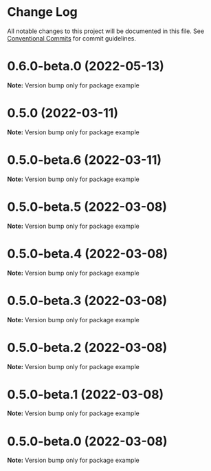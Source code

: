 # Change Log

All notable changes to this project will be documented in this file.
See [Conventional Commits](https://conventionalcommits.org) for commit guidelines.

# 0.6.0-beta.0 (2022-05-13)

**Note:** Version bump only for package example

# 0.5.0 (2022-03-11)

**Note:** Version bump only for package example

# 0.5.0-beta.6 (2022-03-11)

**Note:** Version bump only for package example

# 0.5.0-beta.5 (2022-03-08)

**Note:** Version bump only for package example

# 0.5.0-beta.4 (2022-03-08)

**Note:** Version bump only for package example

# 0.5.0-beta.3 (2022-03-08)

**Note:** Version bump only for package example

# 0.5.0-beta.2 (2022-03-08)

**Note:** Version bump only for package example

# 0.5.0-beta.1 (2022-03-08)

**Note:** Version bump only for package example

# 0.5.0-beta.0 (2022-03-08)

**Note:** Version bump only for package example
